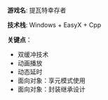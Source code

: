 **游戏名**: 提瓦特幸存者

**技术栈**: Windows + EasyX + Cpp

**关键点**：
  - 双缓冲技术
  - 动画播放
  - 动态延时
  - 面向对象：享元模式使用
  - 面向对象：封装继承设计
